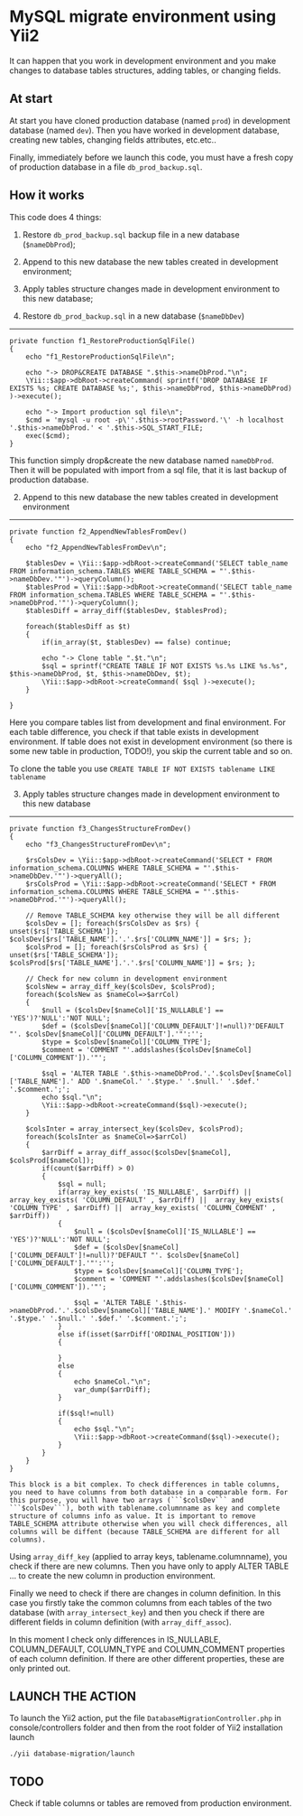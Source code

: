 # MySQL migrate environment using Yii2

It can happen that you work in development environment and you make changes to database tables structures, adding tables, or changing fields.

At start
--------

At start you have cloned production database (named ```prod```) in development database (named ```dev```). Then you have worked in development database, creating new tables, changing fields attributes, etc.etc..

Finally, immediately before we launch this code, you must have a fresh copy of production database in a file ```db_prod_backup.sql```.

How it works
------------

This code does 4 things:
 1. Restore  ```db_prod_backup.sql``` backup file in a new database (```$nameDbProd```);
 2. Append to this new database the new tables created in development environment;
 3. Apply tables structure changes made in development environment to this new database;
 

1. Restore  ```db_prod_backup.sql``` in a new database (```$nameDbDev```)
--------------------------------------------------------------------------

    private function f1_RestoreProductionSqlFile()
    {
        echo "f1_RestoreProductionSqlFile\n";
        
        echo "-> DROP&CREATE DATABASE ".$this->nameDbProd."\n";
        \Yii::$app->dbRoot->createCommand( sprintf('DROP DATABASE IF EXISTS %s; CREATE DATABASE %s;', $this->nameDbProd, $this->nameDbProd) )->execute();
        
        echo "-> Import production sql file\n";
        $cmd = 'mysql -u root -p\''.$this->rootPassword.'\' -h localhost '.$this->nameDbProd.' < '.$this->SQL_START_FILE;
        exec($cmd);
    }

This function simply drop&create the new database named ```nameDbProd```. Then it will be populated with import from a sql file, that it is last backup of production database.


2. Append to this new database the new tables created in development environment
---------------------------------------------------------------------------------

    private function f2_AppendNewTablesFromDev()
    {
        echo "f2_AppendNewTablesFromDev\n";
        
        $tablesDev = \Yii::$app->dbRoot->createCommand('SELECT table_name FROM information_schema.TABLES WHERE TABLE_SCHEMA = "'.$this->nameDbDev.'"')->queryColumn();
        $tablesProd = \Yii::$app->dbRoot->createCommand('SELECT table_name FROM information_schema.TABLES WHERE TABLE_SCHEMA = "'.$this->nameDbProd.'"')->queryColumn();
        $tablesDiff = array_diff($tablesDev, $tablesProd);

        foreach($tablesDiff as $t)
        {
            if(in_array($t, $tablesDev) == false) continue;
            
            echo "-> Clone table ".$t."\n";
            $sql = sprintf("CREATE TABLE IF NOT EXISTS %s.%s LIKE %s.%s", $this->nameDbProd, $t, $this->nameDbDev, $t);
            \Yii::$app->dbRoot->createCommand( $sql )->execute();
        }

    }
    
Here you compare tables list from development and final environment. For each table difference, you check if that table exists in development environment. If table does not exist in development environment (so there is some new table in production, TODO!), you skip the current table and so on.

To clone the table you use ```CREATE TABLE IF NOT EXISTS tablename LIKE tablename```


3. Apply tables structure changes made in development environment to this new database
--------------------------------------------------------------------------------------

    private function f3_ChangesStructureFromDev()
    {
        echo "f3_ChangesStructureFromDev\n";
        
        $rsColsDev = \Yii::$app->dbRoot->createCommand('SELECT * FROM information_schema.COLUMNS WHERE TABLE_SCHEMA = "'.$this->nameDbDev.'"')->queryAll();
        $rsColsProd = \Yii::$app->dbRoot->createCommand('SELECT * FROM information_schema.COLUMNS WHERE TABLE_SCHEMA = "'.$this->nameDbProd.'"')->queryAll();

        // Remove TABLE_SCHEMA key otherwise they will be all different
        $colsDev = []; foreach($rsColsDev as $rs) { unset($rs['TABLE_SCHEMA']); $colsDev[$rs['TABLE_NAME'].'.'.$rs['COLUMN_NAME']] = $rs; };
        $colsProd = []; foreach($rsColsProd as $rs) { unset($rs['TABLE_SCHEMA']); $colsProd[$rs['TABLE_NAME'].'.'.$rs['COLUMN_NAME']] = $rs; };
        
        // Check for new column in development environment
        $colsNew = array_diff_key($colsDev, $colsProd);
        foreach($colsNew as $nameCol=>$arrCol)
        {
            $null = ($colsDev[$nameCol]['IS_NULLABLE'] == 'YES')?'NULL':'NOT NULL';
            $def = ($colsDev[$nameCol]['COLUMN_DEFAULT']!=null)?'DEFAULT "'. $colsDev[$nameCol]['COLUMN_DEFAULT'].'"':'';
            $type = $colsDev[$nameCol]['COLUMN_TYPE'];
            $comment = 'COMMENT "'.addslashes($colsDev[$nameCol]['COLUMN_COMMENT']).'"';
            
            $sql = 'ALTER TABLE '.$this->nameDbProd.'.'.$colsDev[$nameCol]['TABLE_NAME'].' ADD '.$nameCol.' '.$type.' '.$null.' '.$def.' '.$comment.';';
            echo $sql."\n";
            \Yii::$app->dbRoot->createCommand($sql)->execute();
        }
        
        $colsInter = array_intersect_key($colsDev, $colsProd);
        foreach($colsInter as $nameCol=>$arrCol)
        {
            $arrDiff = array_diff_assoc($colsDev[$nameCol], $colsProd[$nameCol]);
            if(count($arrDiff) > 0)
            {
                $sql = null;
                if(array_key_exists( 'IS_NULLABLE', $arrDiff) || array_key_exists( 'COLUMN_DEFAULT' , $arrDiff) ||  array_key_exists( 'COLUMN_TYPE' , $arrDiff) ||  array_key_exists( 'COLUMN_COMMENT' , $arrDiff))
                {
                    $null = ($colsDev[$nameCol]['IS_NULLABLE'] == 'YES')?'NULL':'NOT NULL';
                    $def = ($colsDev[$nameCol]['COLUMN_DEFAULT']!=null)?'DEFAULT "'. $colsDev[$nameCol]['COLUMN_DEFAULT'].'"':'';
                    $type = $colsDev[$nameCol]['COLUMN_TYPE'];
                    $comment = 'COMMENT "'.addslashes($colsDev[$nameCol]['COLUMN_COMMENT']).'"';
                    
                    $sql = 'ALTER TABLE '.$this->nameDbProd.'.'.$colsDev[$nameCol]['TABLE_NAME'].' MODIFY '.$nameCol.' '.$type.' '.$null.' '.$def.' '.$comment.';';
                }
                else if(isset($arrDiff['ORDINAL_POSITION']))
                {
                    
                }
                else
                {
                    echo $nameCol."\n";
                    var_dump($arrDiff);                    
                }
                
                if($sql!=null) 
                {
                    echo $sql."\n";
                    \Yii::$app->dbRoot->createCommand($sql)->execute();
                }                
            }
        }
    }
    
    This block is a bit complex. To check differences in table columns, you need to have columns from both database in a comparable form. For this purpose, you will have two arrays (```$colsDev``` and ```$colsDev```), both with tablename.columnname as key and complete structure of columns info as value. It is important to remove TABLE_SCHEMA attribute otherwise when you will check differences, all columns will be diffent (because TABLE_SCHEMA are different for all columns).
    
    
Using ```array_diff_key``` (applied to array keys, tablename.columnname), you check if there are new columns. Then you have only to apply ALTER TABLE ... to create the new column in production environment.

Finally we need to check if there are changes in column definition. In this case you firstly take the common columns from each tables of the two database (with ```array_intersect_key```) and then you check if there are different fields in column definition (with ```array_diff_assoc```). 

In this moment I check only differences in IS_NULLABLE, COLUMN_DEFAULT, COLUMN_TYPE and COLUMN_COMMENT properties of each column definition. If there are other different properties, these are only printed out.

LAUNCH THE ACTION
------------------

To launch the Yii2 action, put the file ```DatabaseMigrationController.php``` in console/controllers folder and then from the root folder of Yii2 installation launch

    ./yii database-migration/launch

TODO
------------

Check if table columns or tables are removed from production environment.
